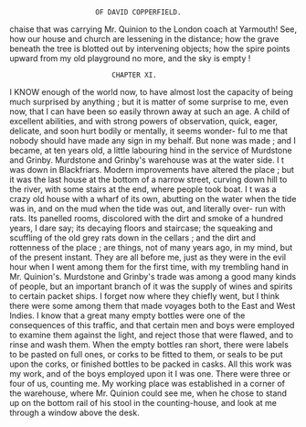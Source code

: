                          OF DAVID COPPERFIELD.

chaise that was carrying Mr. Quinion to the London coach at Yarmouth!
See, how our house and church are lessening in the distance; how the
grave beneath the tree is blotted out by intervening objects; how the
spire points upward from my old playground no more, and the sky is
empty !




                             CHAPTER XI.

   I KNOW enough of the world now, to have almost lost the capacity of
being much surprised by anything ; but it is matter of some surprise to me,
 even now, that I can have been so easily thrown away at such an age.
A child of excellent abilities, and with strong powers of observation,
 quick, eager, delicate, and soon hurt bodily or mentally, it seems wonder-
ful to me that nobody should have made any sign in my behalf. But
none was made ; and I became, at ten years old, a little labouring hind
in the service of Murdstone and Grinby.
   Murdstone and Grinby's warehouse was at the water side. I t was
 down in Blackfriars. Modern improvements have altered the place ; but
it was the last house at the bottom of a narrow street, curving down hill
to the river, with some stairs at the end, where people took boat. I t was
a crazy old house with a wharf of its own, abutting on the water when
the tide was in, and on the mud when the tide was out, and literally over-
run with rats. Its panelled rooms, discolored with the dirt and smoke
of a hundred years, I dare say; its decaying floors and staircase; the
squeaking and scuffling of the old grey rats down in the cellars ; and the
dirt and rottenness of the place ; are things, not of many years ago, in my
mind, but of the present instant. They are all before me, just as they
were in the evil hour when I went among them for the first time, with
my trembling hand in Mr. Quinion's.
   Murdstone and Grinby's trade was among a good many kinds of people,
but an important branch of it was the supply of wines and spirits to
certain packet ships. I forget now where they chiefly went, but I think
there were some among them that made voyages both to the East and
West Indies. I know that a great many empty bottles were one of the
consequences of this traffic, and that certain men and boys were employed
to examine them against the light, and reject those that were flawed, and
to rinse and wash them. When the empty bottles ran short, there were
labels to be pasted on full ones, or corks to be fitted to them, or seals to
be put upon the corks, or finished bottles to be packed in casks. All this
work was my work, and of the boys employed upon it I was one.
   There were three or four of us, counting me. My working place was
established in a corner of the warehouse, where Mr. Quinion could see
me, when he chose to stand up on the bottom rail of his stool in the
counting-house, and look at me through a window above the desk.
